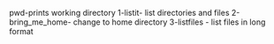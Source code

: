pwd-prints working directory
1-listit- list directories and files
2-bring_me_home- change to home directory
3-listfiles - list files in long format
